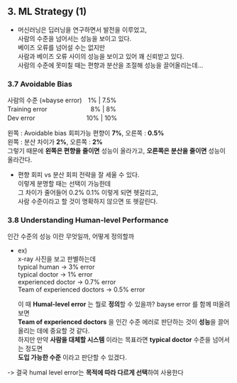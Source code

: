 ## 3. ML Strategy (1)


- 머신러닝은 딥러닝을 연구하면서 발전을 이루었고,  
  사람의 수준을 넘어서는 성능을 보이고 있다.  
  베이즈 오류를 넘어설 수는 없지만  
  사람과 베이즈 오류 사이의 성능을 보이고 있어 꽤 신뢰받고 있다.  
  사람의 수준에 못미칠 때는 편향과 분산을 조절해 성능을 끌어올리는데...

### 3.7 Avoidable Bias

사람의 수준 (≈bayse error)　1% | 7.5%  
Training error　　　　　　　8% | 8%  
Dev error　　　　　　　　 10% | 10%  

왼쪽 : Avoidable bias 회피가능 편향이 **7%**, 오른쪽 : **0.5%**  
왼쪽 : 분산 차이가 **2%**, 오른쪽 : **2%**  
그렇기 때문에 **왼쪽은 편향을 줄이면** 성능이 올라가고, **오른쪽은 분산을 줄이면** 성능이 올라간다.

- 편향 회피 vs 분산 회피 전략을 잘 세울 수 있다.  
이렇게 분명할 때는 선택이 가능한데  
그 차이가 줄어들어 0.2% 0.1% 이렇게 되면 헷갈리고,  
사람 수준이라고 할 것이 명확하지 않으면 또 헷갈린다.


### 3.8 Understanding Human-level Performance

인간 수준의 성능 이란 무엇일까, 어떻게 정의할까

- ex)  
  x-ray 사진을 보고 판별하는데  
  typical human -> 3% error  
  typical doctor -> 1% error  
  experienced doctor -> 0.7% error  
  Team of experienced doctors -> 0.5% error  

  이 때 **Humal-level error** 는 뭘로 **정의**할 수 있을까? bayse error 를 함께 떠올려보면  
  **Team of experienced doctors** 을 인간 수준 에러로 판단하는 것이 **성능**을 끌어올리는 데에 중요할 것 같다.  
  하지만 만약 **사람을 대체할 시스템** 이라는 목표라면 **typical doctor** 수준을 넘어서는 정도면  
  **도입 가능한 수준** 이라고 판단할 수 있겠다.

-> 결국 humal level error는 **목적에 따라 다르게 선택**하여 사용한다
